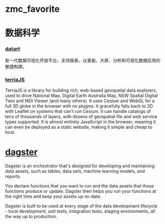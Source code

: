 # zmc_favorite

# 数据科学

###   [datart](https://github.com/running-elephant/datart)
新一代数据可视化开放平台，支持报表、仪表板、大屏、分析和可视化数据应用的敏捷构建。

### [terriaJS](https://github.com/TerriaJS/terriajs)
TerriaJS is a library for building rich, web-based geospatial data explorers, used to drive National Map, Digital Earth Australia Map, NSW Spatial Digital Twin and NEII Viewer (and many others). It uses Cesium and WebGL for a full 3D globe in the browser with no plugins. It gracefully falls back to 2D with Leaflet on systems that can't run Cesium. It can handle catalogs of tens of thousands of layers, with dozens of geospatial file and web service types supported. It is almost entirely JavaScript in the browser, meaning it can even be deployed as a static website, making it simple and cheap to host.

# [dagster](https://github.com/dagster-io/dagster)
Dagster is an orchestrator that's designed for developing and maintaining data assets, such as tables, data sets, machine learning models, and reports.

You declare functions that you want to run and the data assets that those functions produce or update. Dagster then helps you run your functions at the right time and keep your assets up-to-date.

Dagster is built to be used at every stage of the data development lifecycle - local development, unit tests, integration tests, staging environments, all the way up to production.
